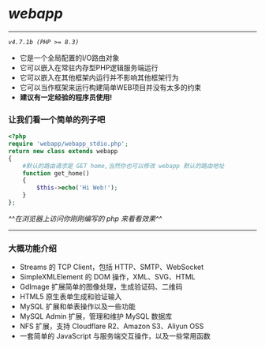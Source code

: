 # *webapp*
---
*`v4.7.1b (PHP >= 8.3)`*
- 它是一个全局配置的I/O路由对象
- 它可以嵌入在常驻内存型PHP逻辑服务端运行
- 它可以嵌入在其他框架内运行并不影响其他框架行为
- 它可以当作框架来运行构建简单WEB项目并没有太多的约束
- **建议有一定经验的程序员使用!**

### 让我们看一个简单的列子吧

```PHP
<?php
require 'webapp/webapp_stdio.php';
return new class extends webapp
{
	#默认的路由请求是 GET home,当然你也可以修改 webapp 默认的路由地址
	function get_home()
	{
		$this->echo('Hi Web!');
	}
};
```

*^^在浏览器上访问你刚刚编写的 php 来看看效果^^*

---
### 大概功能介绍
- Streams 的 TCP Client，包括 HTTP、SMTP、WebSocket
- SimpleXMLElement 的 DOM 操作，XML、SVG、HTML
- GdImage 扩展简单的图像处理，生成验证码、二维码
- HTML5 原生表单生成和验证输入
- MySQL 扩展和单表操作以及一些功能
- MySQL Admin 扩展，管理和维护 MySQL 数据库
- NFS 扩展，支持 Cloudflare R2、Amazon S3、Aliyun OSS
- 一套简单的 JavaScript 与服务端交互操作，以及一些常用函数